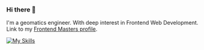 ### Hi there 👋

I'm a geomatics engineer. With deep interest in Frontend Web Development.
Link to my [Frontend Masters profile](https://frontendmasters.com/u/salahelfarissi/).

[![My Skills](https://skillicons.dev/icons?i=express,react,nextjs)](https://skillicons.dev)
